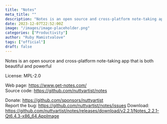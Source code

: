 ```yaml
---
title: "Notes"
meta_title: ""
description: "Notes is an open source and cross-platform note-taking app that is both beautiful and powerful"
date: 2023-12-07T22:52:00Z
image: "/images/image-placeholder.png"
categories: ["Productivity"]
author: "Ruby Mamistvalove"
tags: ["official"]
draft: false
---
```


Notes is an open source and cross-platform note-taking app that is both beautiful and powerful

License: MPL-2.0

Web page: https://www.get-notes.com/  
Source code: https://github.com/nuttyartist/notes

Donate: https://github.com/sponsors/nuttyartist  
Report the bug: https://github.com/nuttyartist/notes/issues
Download: https://github.com/nuttyartist/notes/releases/download/v2.2.1/Notes_2.2.1-Qt6.4.3-x86_64.AppImage
